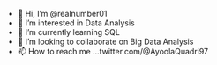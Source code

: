 - 👋 Hi, I’m @realnumber01
- 👀 I’m interested in Data Analysis
- 🌱 I’m currently learning SQL
- 💞️ I’m looking to collaborate on Big Data Analysis
- 📫 How to reach me ...twitter.com/@AyoolaQuadri97

<!---
realnumber01/realnumber01 is a ✨ special ✨ repository because its `README.md` (this file) appears on your GitHub profile.
You can click the Preview link to take a look at your changes.
--->
